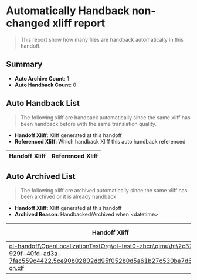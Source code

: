 # Automatically Handback non-changed xliff report
> This report show how many files are handback automatically in this handoff.

## Summary
* **Auto Archive Count**: 1
* **Auto Handback Count**: 0

## Auto Handback List
> The following xliff are handback automatically since the same xliff has been handback before with the same translation quality.

* **Handoff Xliff**: Xliff generated at this handoff
* **Referenced Xliff**: Which handback Xliff this auto handback referenced

| Handoff Xliff | Referenced Xliff | 
| --- | --- | 

## Auto Archived List
> The following xliff are archived automatically since the same xliff has been archived or it is already handback

* **Handoff Xliff**: Xliff generated at this handoff
* **Archived Reason**: Handbacked/Archived when &lt;datetime&gt;

| Handoff Xliff | Archived Reason | 
| --- | --- | 
| [ol-handoff\OpenLocalizationTestOrg\ol-test0-zhcn\qimu\ht\2c37e513-929f-40fd-ad3a-7fac559c4422.5ce90b02802dd95f052b0d5a61b27c530be7d602.zh-cn.xlf](https://github.com/OpenLocalizationTestOrg/ol-test0-handoff/blob/1c9fc9e6ac378409126c900c49c00e32061cd845/ol-handoff/OpenLocalizationTestOrg/ol-test0-zhcn/qimu/ht/2c37e513-929f-40fd-ad3a-7fac559c4422.5ce90b02802dd95f052b0d5a61b27c530be7d602.zh-cn.xlf) | Archived when 16/11/23 11:57 | 

